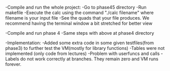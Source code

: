 -Compile and run the whole project:
    -Go to phase45 directory
    -Run makefile
    -Execute the calc using the command "./calc filename" where filename is your input file
    -See the quads that your file produces. We recommend having the terminal window a bit stretched for better view

-Compile and run phase 4
    -Same steps with above at phase4 directory



-Implementation:
    -Added some extra code in some given testfiles(from phase3) to further test the VM(mostly for library functions)
    -Tables were not implemented (only code from lectures)
    -Problem with userfuncs and calls
    -Labels do not work correctly at branches. They remain zero and VM runs forever.
